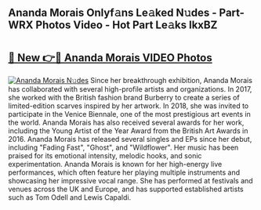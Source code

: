 ## Ananda Morais Onlyf𝚊ns Le𝚊ked N𝚞des - Part-WRX Photos Video - Hot Part Le𝚊ks lkxBZ

# <h2><a href="http://ab75870.deff.icu/?id=Ananda+Morais">🔗 New 👉🔴 Ananda Morais VIDEO Photos</a></h2>

[![Ananda Morais N𝚞des](https://i.imgur.com/rIISA9y.gif)](http://ab75870.deff.icu/?id=Ananda+Morais)
Since her breakthrough exhibition, Ananda Morais has collaborated with several high-profile artists and organizations. In 2017, she worked with the British fashion brand Burberry to create a series of limited-edition scarves inspired by her artwork. In 2018, she was invited to participate in the Venice Biennale, one of the most prestigious art events in the world. Ananda Morais has also received several awards for her work, including the Young Artist of the Year Award from the British Art Awards in 2016. Ananda Morais has released several singles and EPs since her debut, including "Fading Fast", "Ghost", and "Wildflower". Her music has been praised for its emotional intensity, melodic hooks, and sonic experimentation. Ananda Morais is known for her high-energy live performances, which often feature her playing multiple instruments and showcasing her impressive vocal range. She has performed at festivals and venues across the UK and Europe, and has supported established artists such as Tom Odell and Lewis Capaldi.
